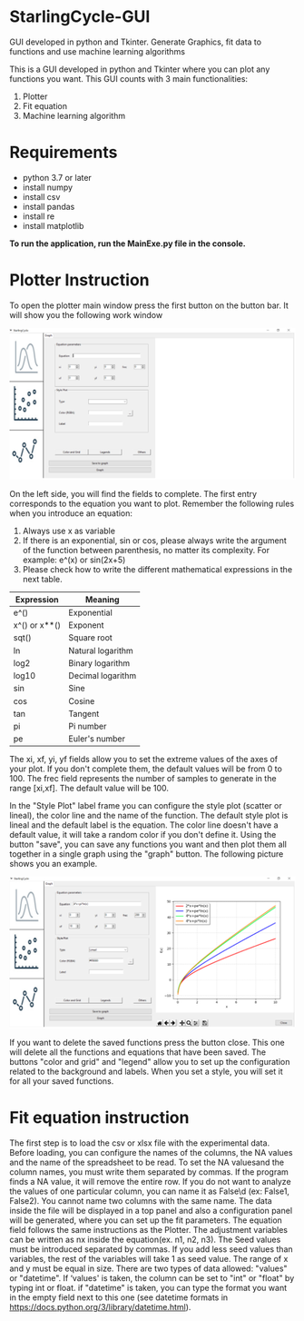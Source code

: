 # StarlingCycle-GUI
GUI developed in python and Tkinter. Generate Graphics, fit data to functions and use machine learning algorithms

This is a GUI developed in python and Tkinter where you can plot any functions you want. This GUI counts with 3 main functionalities:
1. Plotter
2. Fit equation
3. Machine learning algorithm

# Requirements

- python 3.7 or later
- install numpy 
- install csv
- install pandas 
- install re 
- install matplotlib 

**To run the application, run the MainExe.py file in the console.**

# Plotter Instruction
To open the plotter main window press the first button on the button bar. It will show you the following work window

![Image text](example1.png)

On the left side, you will find the fields to complete. The first entry  corresponds to the equation you want to plot.
Remember the following rules when you introduce an equation:
1. Always use x as variable
2. If there is an exponential, sin or cos, please always write the argument of the function between parenthesis, no matter its complexity. For example: e^(x) or sin(2x+5)
3. Please check how to write the different mathematical expressions in the next table.

| Expression | Meaning |
| ------------- | ------------- |
| e^() | Exponential |
| x^() or x**()  | Exponent |
| sqt()  | Square root |
| ln  | Natural logarithm |
| log2  | Binary logarithm |
| log10  | Decimal logarithm |
| sin  | Sine |
| cos  | Cosine |
| tan  | Tangent |
| pi  | Pi number |
| pe  | Euler's number |

The xi, xf, yi, yf fields allow you to set the extreme values of the axes of your plot. If you don't complete them, the default values will be from 0 to 100.
The frec field represents the number of samples to generate in the range [xi,xf]. The default value will be 100. 

In the "Style Plot" label frame you can configure the style plot (scatter or lineal), the color line and the name of the function. The default style plot is lineal and the default label is the equation. The color line doesn't have a default value, it will take a random color if you don't define it.
Using the button "save", you can save any functions you want and then plot them all together in a single graph using the "graph" button. The following picture shows you an example.

![Image text](example2.png)

If you want to delete the saved functions press the button close. This one will delete all the functions and equations that have been saved.
The buttons "color and grid" and "legend" allow you to set up the configuration related to the background and labels. When you set a style, you will set it for all your saved functions.

# Fit equation instruction

The first step is to load the csv or xlsx file with the experimental data. Before loading, you can configure the names of the columns, the NA values ​​and the name of the spreadsheet to be read. To set the NA values ​​and the column names, you must write them separated by commas. If the program finds a NA value, it will remove the entire row. If you do not want to analyze the values of one particular column, you can name it as False\d (ex: False1, False2). You cannot name two columns with the same name.
The data inside the file will be displayed in a top panel and also a configuration panel will be generated, where you can set up the fit parameters. The equation field follows the same instructions as the Plotter. The adjustment variables can be written as nx inside the equation(ex. n1, n2, n3). The Seed values ​​must be  introduced separated by commas. If you add less seed values than variables, the rest of the variables will take 1 as seed value. 
The range of x and y must be equal in size. There are two types of data allowed: "values" ​​or "datetime". If ‘values' ​​is taken, the column can be set to "int" or "float" by typing int or float. if "datetime" is taken, you can type the format you want in the empty field next to this one (see datetime formats in https://docs.python.org/3/library/datetime.html).









